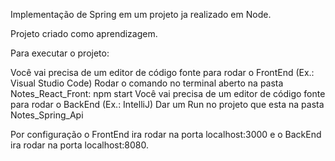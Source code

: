 Implementação de Spring em um projeto ja realizado em Node.

Projeto criado como aprendizagem.

Para executar o projeto:

Você vai precisa de um editor de código fonte para rodar o FrontEnd (Ex.: Visual Studio Code)
Rodar o comando no terminal aberto na pasta Notes_React_Front: npm start
Você vai precisa de um editor de código fonte para rodar o BackEnd (Ex.: IntelliJ)
Dar um Run no projeto que esta na pasta Notes_Spring_Api

Por configuração o FrontEnd ira rodar na porta localhost:3000 e o BackEnd ira rodar na porta localhost:8080.
